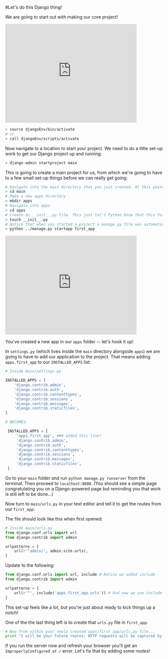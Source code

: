 #Let's do this Django thing!

We are going to start out with making our core project!

<iframe width="420" height="315" src="https://www.youtube.com/embed/loA4A525cpI" frameborder="0" allowfullscreen></iframe>


```bash
> source djangoEnv/bin/activate
# or
> call djangoEnv/scripts/activate
```

Now navigate to a location to start your project. We need to do a little set-up work to get our Django project up and running:

```bash
> django-admin startproject main
```

This is going to create a main project for us, from which we're going to have to a few small set-up things before we can really get going:

```bash
# Navigate into the main directory that you just created. At this point you could run "python manage.py runserver" and take a look at what your development server delivers to the browser.
> cd main
# Make a new apps directory
> mkdir apps
# Navigate into apps
> cd apps
# Create an __init__.py file. This just let's Python know that this folder is viewable by Python so that other Python modules can look in here and access the code!
> touch __init__.py
# Notice that when you started a project a manage.py file was automatically created. That file can be run with terminal commands passed in. Let's do that from within the apps directory to start a new app.
> python ../manage.py startapp first_app
```

<iframe width="420" height="315" src="https://www.youtube.com/embed/qxd74bPBv3o" frameborder="0" allowfullscreen></iframe>


You've created a new app in our `apps` folder -- let's hook it up!

In `settings.py` (which lives inside the `main` directory alongside `apps`) we are going to have to add our application to the project. That means adding `apps.first_app` to our `INSTALLED_APPS` list:

``` python
# Inside main/settings.py

INSTALLED_APPS = [
    'django.contrib.admin',
    'django.contrib.auth',
    'django.contrib.contenttypes',
    'django.contrib.sessions',
    'django.contrib.messages',
    'django.contrib.staticfiles',
]

# BECOMES:

 INSTALLED_APPS = [
     'apps.first_app', ### added this line!
     'django.contrib.admin',
     'django.contrib.auth',
     'django.contrib.contenttypes',
     'django.contrib.sessions',
     'django.contrib.messages',
     'django.contrib.staticfiles',
 ]

```
Go to your `main` folder and run `python manage.py runserver` from the terminal. Then proceed to `localhost:8000`. (You should see a simple page congratulating you on a Django-powered page but reminding you that work is still left to be done...)

Now turn to `main/urls.py` in your text editor and tell it to get the routes from our `first_app`:

The file should look like this when first opened:

``` python
# Inside main/urls.py
from django.conf.urls import url
from django.contrib import admin

urlpatterns = [
    url(r'^admin/', admin.site.urls),
]
```
Update to the following:
```python
from django.conf.urls import url, include # Notice we added include
from django.contrib import admin

urlpatterns = [
    url(r'^', include('apps.first_app.urls')) # And now we use include to pull in our first_app.urls...
]
```

This set-up feels like a lot, but you're just about ready to kick things up a notch!

One of the the last thing left is to *create* that `urls.py` file in `first_app`.

```python
# Now from within your newly created apps/first_app/urls.py file...
print "I will be your future routes; HTTP requests will be captured by me."
```

If you run the server now and refresh your browser you'll get an `ImproperlyConfigured at /` error. Let's fix that by adding some routes!
